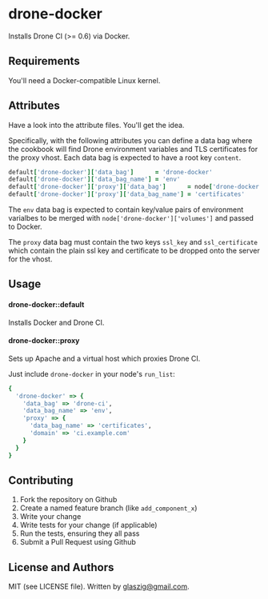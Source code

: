 drone-docker
============

Installs Drone CI (>= 0.6) via Docker.

Requirements
------------

You'll need a Docker-compatible Linux kernel.

Attributes
----------

Have a look into the attribute files. You'll get the idea.

Specifically, with the following attributes you can define a data bag
where the cookbook will find Drone environment variables and TLS certificates
for the proxy vhost. Each data bag is expected to have a root key `content`.

```rb
default['drone-docker']['data_bag']      = 'drone-docker'
default['drone-docker']['data_bag_name'] = 'env'
default['drone-docker']['proxy']['data_bag']      = node['drone-docker']['data_bag']
default['drone-docker']['proxy']['data_bag_name'] = 'certificates'
```

The `env` data bag is expected to contain key/value pairs of environment varialbes
to be merged with `node['drone-docker']['volumes']` and passed to Docker.

The `proxy` data bag must contain the two keys `ssl_key` and `ssl_certificate`
which contain the plain ssl key and certificate to be dropped onto the server
for the vhost.

Usage
-----

#### drone-docker::default

Installs Docker and Drone CI.

#### drone-docker::proxy

Sets up Apache and a virtual host which proxies Drone CI.


Just include `drone-docker` in your node's `run_list`:

```rb
{
  'drone-docker' => {
    'data_bag' => 'drone-ci',
    'data_bag_name' => 'env',
    'proxy' => {
      'data_bag_name' => 'certificates',
      'domain' => 'ci.example.com'
    }
  }
}
```

Contributing
------------

1. Fork the repository on Github
2. Create a named feature branch (like `add_component_x`)
3. Write your change
4. Write tests for your change (if applicable)
5. Run the tests, ensuring they all pass
6. Submit a Pull Request using Github

License and Authors
-------------------

MIT (see LICENSE file). Written by glaszig@gmail.com.
